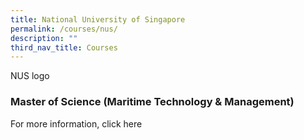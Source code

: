 ```yaml
---
title: National University of Singapore
permalink: /courses/nus/
description: ""
third_nav_title: Courses
---
```

NUS logo

### Master of Science (Maritime Technology & Management)


For more information, click here